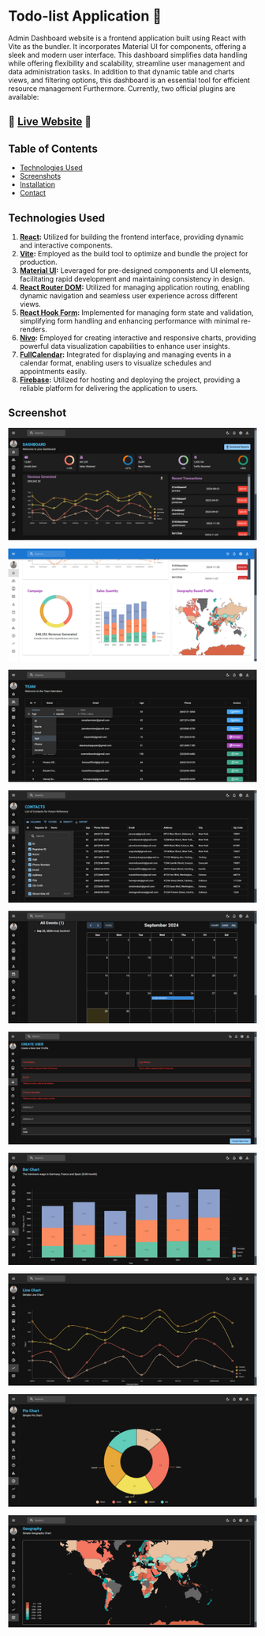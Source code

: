 # Todo-list Application 🙌

Admin Dashboard website is a frontend application built using React with Vite as the bundler. It incorporates Material UI for components, offering a sleek and modern user interface. This dashboard simplifies data handling while offering flexibility and scalability, streamline user management and data administration tasks. In addition to that dynamic table and charts views, and filtering options, this dashboard is an essential tool for efficient resource management Furthermore.
Currently, two official plugins are available:

## 🌟 [Live Website](https://admin-dashboard-52b2d.firebaseapp.com/) 🌟

## Table of Contents

- [Technologies Used](#technologies-used)
- [Screenshots](#screenshots)
- [Installation](#Installation)
- [Contact](#contact)
  
## Technologies Used
1. **[React](https://react.dev/learn):** Utilized for building the frontend interface, providing dynamic and interactive components.
2. **[Vite](https://vitejs.dev/guide/):** Employed as the build tool to optimize and bundle the project for production.
3. **[Material UI](https://mui.com/material-ui/getting-started/installation/):** Leveraged for pre-designed components and UI elements, facilitating rapid development and maintaining consistency in design.
4. **[React Router DOM](https://reactrouter.com/):** Utilized for managing application routing, enabling dynamic navigation and seamless user experience across different views.
5. **[React Hook Form](https://react-hook-form.com/):** Implemented for managing form state and validation, simplifying form handling and enhancing performance with minimal re-renders.
6. **[Nivo](https://nivo.rocks/):** Employed for creating interactive and responsive charts, providing powerful data visualization capabilities to enhance user insights. 
7. **[FullCalendar](https://fullcalendar.io/):** Integrated for displaying and managing events in a calendar format, enabling users to visualize schedules and appointments easily.
8. **[Firebase](https://firebase.google.com/?hl=en):** Utilized for hosting and deploying the project, providing a reliable platform for delivering the application to users.

## Screenshot

![DashBoard](screenshots/dashboard.png)

![DashBoard-light](screenshots/dashbord-light.png)

![Team Page](screenshots/team.png)

![Contacts Page](screenshots/contacts.png)

![Calender Page](screenshots/calender.png)

![Form Page](screenshots/form.png)

![Bar Page](screenshots/bar-chart.png)

![Line Page](screenshots/line-chart.png)

![Pie Page](screenshots/pie-chart.png)

![Geography Page](screenshots/geo-chart.png)
